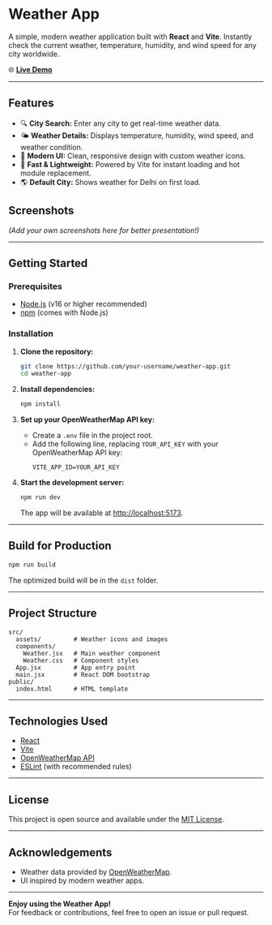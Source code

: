 # Weather App

A simple, modern weather application built with **React** and **Vite**. Instantly check the current weather, temperature, humidity, and wind speed for any city worldwide.

🌐 **[Live Demo](https://weather-three-inky.vercel.app/)**

---

## Features

- 🔍 **City Search:** Enter any city to get real-time weather data.
- 🌤️ **Weather Details:** Displays temperature, humidity, wind speed, and weather condition.
- 🎨 **Modern UI:** Clean, responsive design with custom weather icons.
- 🚀 **Fast & Lightweight:** Powered by Vite for instant loading and hot module replacement.
- 🌎 **Default City:** Shows weather for Delhi on first load.

## Screenshots

*(Add your own screenshots here for better presentation!)*

---

## Getting Started

### Prerequisites

- [Node.js](https://nodejs.org/) (v16 or higher recommended)
- [npm](https://www.npmjs.com/) (comes with Node.js)

### Installation

1. **Clone the repository:**
   ```bash
   git clone https://github.com/your-username/weather-app.git
   cd weather-app
   ```

2. **Install dependencies:**
   ```bash
   npm install
   ```

3. **Set up your OpenWeatherMap API key:**
   - Create a `.env` file in the project root.
   - Add the following line, replacing `YOUR_API_KEY` with your OpenWeatherMap API key:
     ```
     VITE_APP_ID=YOUR_API_KEY
     ```

4. **Start the development server:**
   ```bash
   npm run dev
   ```
   The app will be available at [http://localhost:5173](http://localhost:5173).

---

## Build for Production

```bash
npm run build
```
The optimized build will be in the `dist` folder.

---

## Project Structure

```
src/
  assets/         # Weather icons and images
  components/
    Weather.jsx   # Main weather component
    Weather.css   # Component styles
  App.jsx         # App entry point
  main.jsx        # React DOM bootstrap
public/
  index.html      # HTML template
```

---

## Technologies Used

- [React](https://react.dev/)
- [Vite](https://vitejs.dev/)
- [OpenWeatherMap API](https://openweathermap.org/api)
- [ESLint](https://eslint.org/) (with recommended rules)

---

## License

This project is open source and available under the [MIT License](LICENSE).

---

## Acknowledgements

- Weather data provided by [OpenWeatherMap](https://openweathermap.org/).
- UI inspired by modern weather apps.

---

**Enjoy using the Weather App!**  
For feedback or contributions, feel free to open an issue or pull request.
